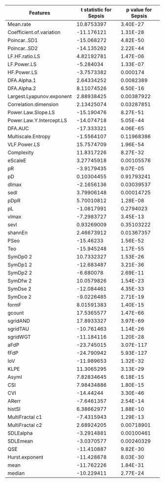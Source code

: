 | Features | t statistic for Sepsis | p value for Sepsis |
|---|---|---|
| Mean.rate | 10.8753397 | 3.40E-27 |
| Coefficient.of.variation | -11.176121 | 1.31E-28 |
| Poincar..SD1 | -15.068272 | 4.82E-50 |
| Poincar..SD2 | -14.135262 | 2.22E-44 |
| LF.HF.ratio.LS | 4.82192781 | 1.47E-06 |
| LF.Power.LS | -5.284034 | 1.33E-07 |
| HF.Power.LS | -3.7573382 | 0.000174 |
| DFA.Alpha.1 | 2.64334252 | 0.0082389 |
| DFA.Alpha.2 | 8.11074526 | 6.50E-16 |
| Largest.Lyapunov.exponent | 2.88938425 | 0.00387922 |
| Correlation.dimension | 2.13425074 | 0.03287851 |
| Power.Law.Slope.LS | -15.190476 | 8.27E-51 |
| Power.Law.Y.Intercept.LS | -14.074718 | 5.05E-44 |
| DFA.AUC | -17.333321 | 4.06E-65 |
| Multiscale.Entropy | -1.5564107 | 0.11968386 |
| VLF.Power.LS | 15.7574709 | 1.96E-54 |
| Complexity | 11.8317226 | 8.27E-32 |
| eScaleE | 3.27745918 | 0.00105576 |
| pR | -3.9179435 | 9.07E-05 |
| pD | 0.10304455 | 0.91793241 |
| dlmax | -2.1656136 | 0.03039537 |
| sedl | 3.79906148 | 0.00014725 |
| pDpR | 5.70010812 | 1.28E-08 |
| pL | -1.0817991 | 0.2794023 |
| vlmax | -7.2983727 | 3.45E-13 |
| sevl | 0.93269009 | 0.35103222 |
| shannEn | 2.46673912 | 0.01367357 |
| PSeo | -15.46233 | 1.56E-52 |
| Teo | -15.945248 | 1.17E-55 |
| SymDp0 2 | 10.7332327 | 1.53E-26 |
| SymDp1 2 | -12.683487 | 3.21E-36 |
| SymDp2 2 | -6.680078 | 2.69E-11 |
| SymDfw 2 | 10.0579826 | 1.54E-23 |
| SymDse 2 | -12.084461 | 4.35E-33 |
| SymDce 2 | -9.0226485 | 2.71E-19 |
| formF | 8.01591383 | 1.40E-15 |
| gcount | 17.5365577 | 1.47E-66 |
| sgridAND | 17.8933327 | 3.97E-69 |
| sgridTAU | -10.761463 | 1.14E-26 |
| sgridWGT | -11.184116 | 1.20E-28 |
| aFdP | -23.745015 | 3.07E-117 |
| fFdP | -24.790942 | 5.93E-127 |
| IoV | -11.989653 | 1.32E-32 |
| KLPE | 11.3065295 | 3.13E-29 |
| AsymI | 7.82834645 | 6.18E-15 |
| CSI | 7.98434886 | 1.80E-15 |
| CVI | -14.44244 | 3.30E-46 |
| ARerr | -7.6461357 | 2.54E-14 |
| histSI | 6.38662977 | 1.88E-10 |
| MultiFractal c1 | -7.4315943 | 1.29E-13 |
| MultiFractal c2 | 2.68924205 | 0.00718901 |
| SDLEalpha | -3.2914881 | 0.00100461 |
| SDLEmean | -3.0370577 | 0.00240329 |
| QSE | -11.410887 | 9.82E-30 |
| Hurst.exponent | -11.428878 | 8.03E-30 |
| mean | -11.762226 | 1.84E-31 |
| median | -10.229411 | 2.77E-24 |

